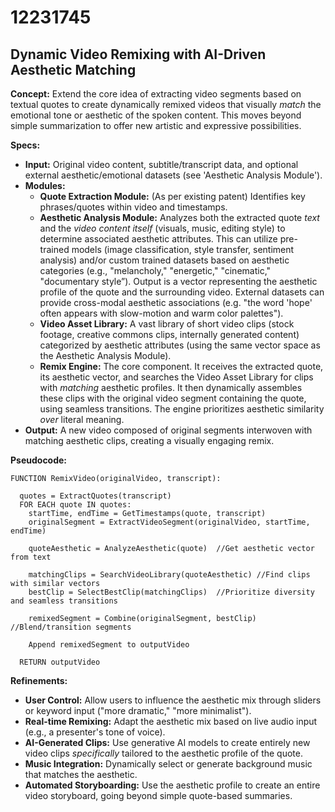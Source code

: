 # 12231745

## Dynamic Video Remixing with AI-Driven Aesthetic Matching

**Concept:** Extend the core idea of extracting video segments based on textual quotes to create dynamically remixed videos that visually *match* the emotional tone or aesthetic of the spoken content.  This moves beyond simple summarization to offer new artistic and expressive possibilities.

**Specs:**

*   **Input:** Original video content, subtitle/transcript data, and optional external aesthetic/emotional datasets (see 'Aesthetic Analysis Module').
*   **Modules:**
    *   **Quote Extraction Module:** (As per existing patent) Identifies key phrases/quotes within video and timestamps.
    *   **Aesthetic Analysis Module:**  Analyzes both the extracted quote *text* and the *video content itself* (visuals, music, editing style) to determine associated aesthetic attributes.  This can utilize pre-trained models (image classification, style transfer, sentiment analysis) and/or custom trained datasets based on aesthetic categories (e.g., "melancholy," "energetic," "cinematic," "documentary style”).  Output is a vector representing the aesthetic profile of the quote and the surrounding video.  External datasets can provide cross-modal aesthetic associations (e.g. "the word 'hope' often appears with slow-motion and warm color palettes").
    *   **Video Asset Library:** A vast library of short video clips (stock footage, creative commons clips, internally generated content) categorized by aesthetic attributes (using the same vector space as the Aesthetic Analysis Module).
    *   **Remix Engine:**  The core component.  It receives the extracted quote, its aesthetic vector, and searches the Video Asset Library for clips with *matching* aesthetic profiles. It then dynamically assembles these clips with the original video segment containing the quote, using seamless transitions.  The engine prioritizes aesthetic similarity *over* literal meaning.
*   **Output:**  A new video composed of original segments interwoven with matching aesthetic clips, creating a visually engaging remix.

**Pseudocode:**

```
FUNCTION RemixVideo(originalVideo, transcript):

  quotes = ExtractQuotes(transcript)
  FOR EACH quote IN quotes:
    startTime, endTime = GetTimestamps(quote, transcript)
    originalSegment = ExtractVideoSegment(originalVideo, startTime, endTime)

    quoteAesthetic = AnalyzeAesthetic(quote)  //Get aesthetic vector from text

    matchingClips = SearchVideoLibrary(quoteAesthetic) //Find clips with similar vectors
    bestClip = SelectBestClip(matchingClips)  //Prioritize diversity and seamless transitions

    remixedSegment = Combine(originalSegment, bestClip) //Blend/transition segments

    Append remixedSegment to outputVideo

  RETURN outputVideo
```

**Refinements:**

*   **User Control:** Allow users to influence the aesthetic mix through sliders or keyword input ("more dramatic," "more minimalist").
*   **Real-time Remixing:**  Adapt the aesthetic mix based on live audio input (e.g., a presenter's tone of voice).
*   **AI-Generated Clips:**  Use generative AI models to create entirely new video clips *specifically* tailored to the aesthetic profile of the quote.
*   **Music Integration:** Dynamically select or generate background music that matches the aesthetic.
*    **Automated Storyboarding:** Use the aesthetic profile to create an entire video storyboard, going beyond simple quote-based summaries.